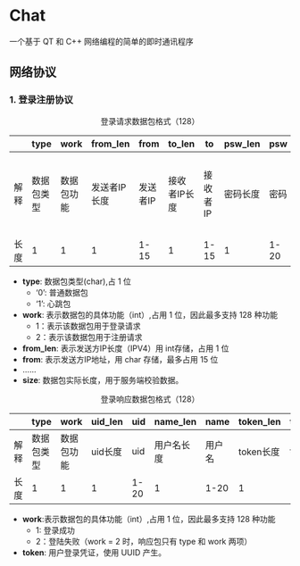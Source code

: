 # Chat

一个基于 QT 和 C++ 网络编程的简单的即时通讯程序

## 网络协议

### 1. 登录注册协议

<center>登录请求数据包格式（128）</center>

|      | type       | work       | from_len     | from     | to_len       | to       | psw_len  | psw  | uid_len | uid  | size         |
| ---- | ---------- | ---------- | ------------ | -------- | ------------ | -------- | -------- | ---- | ------- | ---- | ------------ |
| 解释 | 数据包类型 | 数据包功能 | 发送者IP长度 | 发送者IP | 接收者IP长度 | 接收者IP | 密码长度 | 密码 | uid长度 | uid  | 数据包总长度 |
| 长度 | 1          | 1          | 1            | 1-15     | 1            | 1-15     | 1        | 1-20 | 1       | 1-20 | 1            |

* **type**: 数据包类型(char),占 1 位
  * ‘0’: 普通数据包
  * ‘1’: 心跳包
* **work**: 表示数据包的具体功能（int）,占用 1 位，因此最多支持 128 种功能
  * 1：表示该数据包用于登录请求
  * 2：表示该数据包用于注册请求
* **from_len**: 表示发送方IP长度（IPV4）用 int存储，占用 1 位
*  **from**: 表示发送方IP地址，用 char 存储，最多占用 15 位
* ......
* **size**: 数据包实际长度，用于服务端校验数据。

<center>登录响应数据包格式（128）</center>

|      | type       | work       | uid_len | uid  | name_len   | name   | token_len | token |
| ---- | ---------- | ---------- | ------- | ---- | ---------- | ------ | --------- | ----- |
| 解释 | 数据包类型 | 数据包功能 | uid长度 | uid  | 用户名长度 | 用户名 | token长度 | token |
| 长度 | 1          | 1          | 1       | 1-20 | 1          | 1-20   | 1         | 1-64  |

* **work**:表示数据包的具体功能（int）,占用 1 位，因此最多支持 128 种功能
  * 1: 登录成功
  * 2：登陆失败（work = 2 时，响应包只有 type 和 work 两项）
* **token**: 用户登录凭证，使用 UUID 产生。 